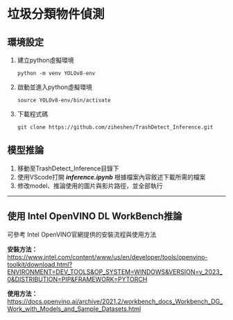 # 垃圾分類物件偵測
## 環境設定
1.  建立python虛擬環境
    ```
    python -m venv YOLOv8-env
    ```
2.  啟動並進入python虛擬環境 
    ```
    source YOLOv8-env/bin/activate
    ```
3.  下載程式碼
    ```
    git clone https://github.com/ziheshen/TrashDetect_Inference.git
    ```

## 模型推論
1.  移動至TrashDetect_Inference目錄下
2.  使用VScode打開 ***inference.ipynb*** 根據檔案內容敘述下載所需的檔案
3.  修改model、推論使用的圖片與影片路徑，並全部執行

------------------------------------

## 使用 Intel OpenVINO DL WorkBench推論
可參考 Intel OpenVINO官網提供的安裝流程與使用方法

**安裝方法：** https://www.intel.com/content/www/us/en/developer/tools/openvino-toolkit/download.html?ENVIRONMENT=DEV_TOOLS&OP_SYSTEM=WINDOWS&VERSION=v_2023_0&DISTRIBUTION=PIP&FRAMEWORK=PYTORCH

**使用方法：** https://docs.openvino.ai/archive/2021.2/workbench_docs_Workbench_DG_Work_with_Models_and_Sample_Datasets.html
